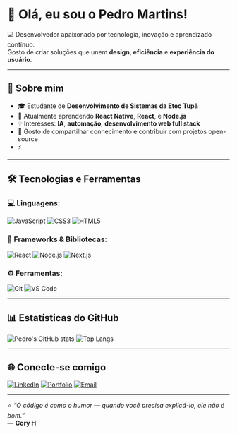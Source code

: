 # 👋 Olá, eu sou o Pedro Martins!

💻 Desenvolvedor apaixonado por tecnologia, inovação e aprendizado contínuo.  
Gosto de criar soluções que unem **design**, **eficiência** e **experiência do usuário**.

---

## 🚀 Sobre mim

- 🎓 Estudante de **Desenvolvimento de Sistemas da Etec Tupã**  
- 🌱 Atualmente aprendendo **React Native**, **React**, e **Node.js**  
- 💡 Interesses: **IA**, **automação**, **desenvolvimento web full stack**  
- 💬 Gosto de compartilhar conhecimento e contribuir com projetos open-source  
- ⚡

---

## 🛠️ Tecnologias e Ferramentas

### 💻 Linguagens:
![JavaScript](https://img.shields.io/badge/JavaScript-F7DF1E?style=for-the-badge&logo=javascript&logoColor=black)
![CSS3](https://img.shields.io/badge/CSS3-1572B6?style=for-the-badge&logo=css3&logoColor=white)
![HTML5](https://img.shields.io/badge/HTML5-E34F26?style=for-the-badge&logo=html5&logoColor=white)



### 🧩 Frameworks & Bibliotecas:
![React](https://img.shields.io/badge/React-20232A?style=for-the-badge&logo=react&logoColor=61DAFB)
![Node.js](https://img.shields.io/badge/Node.js-43853D?style=for-the-badge&logo=node-dot-js&logoColor=white)
![Next.js](https://img.shields.io/badge/Next.js-000000?style=for-the-badge&logo=nextdotjs&logoColor=white)


### ⚙️ Ferramentas:
![Git](https://img.shields.io/badge/Git-F05032?style=for-the-badge&logo=git&logoColor=white)
![VS Code](https://img.shields.io/badge/VS%20Code-0078d7?style=for-the-badge&logo=visual-studio-code&logoColor=white)

---

## 📊 Estatísticas do GitHub

![Pedro's GitHub stats](https://github-readme-stats.vercel.app/api?username=Pedrox2&show_icons=true&theme=tokyonight)
![Top Langs](https://github-readme-stats.vercel.app/api/top-langs/?username=Pedrox2&layout=compact&theme=tokyonight)

---

## 🌐 Conecte-se comigo

[![LinkedIn](https://img.shields.io/badge/LinkedIn-0077B5?style=for-the-badge&logo=linkedin&logoColor=white)](https://www.linkedin.com/in/pedro-martins-5195a5394/)
[![Portfolio](https://img.shields.io/badge/Portfolio-000?style=for-the-badge&logo=About.me&logoColor=white)](https://seuportfolio.com)
[![Email](https://img.shields.io/badge/Email-D14836?style=for-the-badge&logo=gmail&logoColor=white)](mailto:seuemail@gmail.com)

---

⭐️ *“O código é como o humor — quando você precisa explicá-lo, ele não é bom.”*  
— **Cory H**
